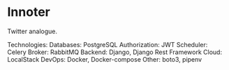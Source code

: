 # Innoter

Twitter analogue.

Technologies:
Databases: PostgreSQL
Authorization: JWT
Scheduler: Celery
Broker: RabbitMQ
Backend: Django, Django Rest Framework
Cloud: LocalStack
DevOps: Docker, Docker-compose
Other: boto3, pipenv
